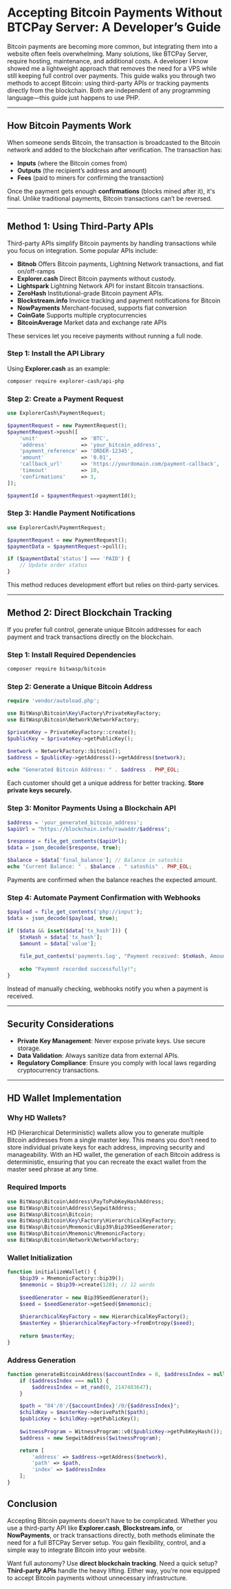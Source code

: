 

# **Accepting Bitcoin Payments Without BTCPay Server: A Developer’s Guide**  

Bitcoin payments are becoming more common, but integrating them into a website often feels overwhelming. Many solutions, like BTCPay Server, require hosting, maintenance, and additional costs. A developer I know showed me a lightweight approach that removes the need for a VPS while still keeping full control over payments. This guide walks you through two methods to accept Bitcoin: using third-party APIs or tracking payments directly from the blockchain. Both are independent of any programming language—this guide just happens to use PHP.  

---

## **How Bitcoin Payments Work**  

When someone sends Bitcoin, the transaction is broadcasted to the Bitcoin network and added to the blockchain after verification. The transaction has:  

- **Inputs** (where the Bitcoin comes from)  
- **Outputs** (the recipient’s address and amount)  
- **Fees** (paid to miners for confirming the transaction)  

Once the payment gets enough **confirmations** (blocks mined after it), it's final. Unlike traditional payments, Bitcoin transactions can’t be reversed.  

---

## **Method 1: Using Third-Party APIs**  

Third-party APIs simplify Bitcoin payments by handling transactions while you focus on integration. Some popular APIs include:  

- **Bitnob** Offers Bitcoin payments, Lightning Network transactions, and fiat on/off-ramps
- **Explorer.cash** Direct Bitcoin payments without custody.
- **Lightspark** Lightning Network API for instant Bitcoin transactions.
- **ZeroHash** Institutional-grade Bitcoin payment APIs.  
- **Blockstream.info** Invoice tracking and payment notifications for Bitcoin 
- **NowPayments** Merchant-focused, supports fiat conversion 
- **CoinGate** Supports multiple cryptocurrencies 
- **BitcoinAverage** Market data and exchange rate APIs 

These services let you receive payments without running a full node.  

### **Step 1: Install the API Library**  
Using **Explorer.cash** as an example:  
```sh
composer require explorer-cash/api-php
```  

### **Step 2: Create a Payment Request**  
```php
use ExplorerCash\PaymentRequest;

$paymentRequest = new PaymentRequest();
$paymentRequest->push([
    'unit'              => 'BTC',
    'address'           => 'your_bitcoin_address',
    'payment_reference' => 'ORDER-12345',
    'amount'            => '0.01',
    'callback_url'      => 'https://yourdomain.com/payment-callback',
    'timeout'           => 10,
    'confirmations'     => 3,
]);

$paymentId = $paymentRequest->paymentId();
```  

### **Step 3: Handle Payment Notifications**  
```php
use ExplorerCash\PaymentRequest;

$paymentRequest = new PaymentRequest();
$paymentData = $paymentRequest->pull();

if ($paymentData['status'] === 'PAID') {
    // Update order status
}
```  
This method reduces development effort but relies on third-party services.  

---

## **Method 2: Direct Blockchain Tracking**  

If you prefer full control, generate unique Bitcoin addresses for each payment and track transactions directly on the blockchain.  

### **Step 1: Install Required Dependencies**  
```sh
composer require bitwasp/bitcoin
```  

### **Step 2: Generate a Unique Bitcoin Address**  
```php
require 'vendor/autoload.php';

use BitWasp\Bitcoin\Key\Factory\PrivateKeyFactory;
use BitWasp\Bitcoin\Network\NetworkFactory;

$privateKey = PrivateKeyFactory::create();
$publicKey = $privateKey->getPublicKey();

$network = NetworkFactory::bitcoin();
$address = $publicKey->getAddress()->getAddress($network);

echo "Generated Bitcoin Address: " . $address . PHP_EOL;
```  
Each customer should get a unique address for better tracking. **Store private keys securely.**  

### **Step 3: Monitor Payments Using a Blockchain API**  
```php
$address = 'your_generated_bitcoin_address';
$apiUrl = "https://blockchain.info/rawaddr/$address";

$response = file_get_contents($apiUrl);
$data = json_decode($response, true);

$balance = $data['final_balance']; // Balance in satoshis
echo "Current Balance: " . $balance . " satoshis" . PHP_EOL;
```  
Payments are confirmed when the balance reaches the expected amount.  

### **Step 4: Automate Payment Confirmation with Webhooks**  
```php
$payload = file_get_contents('php://input');
$data = json_decode($payload, true);

if ($data && isset($data['tx_hash'])) {
    $txHash = $data['tx_hash'];
    $amount = $data['value'];
    
    file_put_contents('payments.log', "Payment received: $txHash, Amount: $amount\n", FILE_APPEND);
    
    echo "Payment recorded successfully!";
}
```  
Instead of manually checking, webhooks notify you when a payment is received.  

---

## **Security Considerations**  

- **Private Key Management**: Never expose private keys. Use secure storage.  
- **Data Validation**: Always sanitize data from external APIs.  
- **Regulatory Compliance**: Ensure you comply with local laws regarding cryptocurrency transactions.  

---

## HD Wallet Implementation

### Why HD Wallets?

HD (Hierarchical Deterministic) wallets allow you to generate multiple Bitcoin addresses from a single master key. This means you don’t need to store individual private keys for each address, improving security and manageability. With an HD wallet, the generation of each Bitcoin address is deterministic, ensuring that you can recreate the exact wallet from the master seed phrase at any time.

### Required Imports
```php
use BitWasp\Bitcoin\Address\PayToPubKeyHashAddress;
use BitWasp\Bitcoin\Address\SegwitAddress;
use BitWasp\Bitcoin\Bitcoin;
use BitWasp\Bitcoin\Key\Factory\HierarchicalKeyFactory;
use BitWasp\Bitcoin\Mnemonic\Bip39\Bip39SeedGenerator;
use BitWasp\Bitcoin\Mnemonic\MnemonicFactory;
use BitWasp\Bitcoin\Network\NetworkFactory;

```

### Wallet Initialization
```php
function initializeWallet() {
    $bip39 = MnemonicFactory::bip39();
    $mnemonic = $bip39->create(128); // 12 words
    
    $seedGenerator = new Bip39SeedGenerator();
    $seed = $seedGenerator->getSeed($mnemonic);
    
    $hierarchicalKeyFactory = new HierarchicalKeyFactory();
    $masterKey = $hierarchicalKeyFactory->fromEntropy($seed);
    
    return $masterKey;
}
```

### Address Generation
```php
function generateBitcoinAddress($accountIndex = 0, $addressIndex = null, $masterKey, $network) {
    if ($addressIndex === null) {
        $addressIndex = mt_rand(0, 2147483647);
    }

    $path = "84'/0'/{$accountIndex}'/0/{$addressIndex}";
    $childKey = $masterKey->derivePath($path);
    $publicKey = $childKey->getPublicKey();
    
    $witnessProgram = WitnessProgram::v0($publicKey->getPubKeyHash());
    $address = new SegwitAddress($witnessProgram);

    return [
        'address' => $address->getAddress($network),
        'path' => $path,
        'index' => $addressIndex
    ];
}
```

## **Conclusion**  

Accepting Bitcoin payments doesn’t have to be complicated. Whether you use a third-party API like **Explorer.cash**, **Blockstream.info**, or **NowPayments**, or track transactions directly, both methods eliminate the need for a full BTCPay Server setup. You gain flexibility, control, and a simple way to integrate Bitcoin into your website.  

Want full autonomy? Use **direct blockchain tracking**. Need a quick setup? **Third-party APIs** handle the heavy lifting. Either way, you’re now equipped to accept Bitcoin payments without unnecessary infrastructure.
